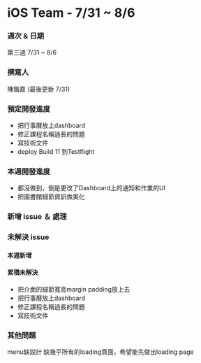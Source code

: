 # iOS Team - 7/31 ~ 8/6

### 週次 & 日期

第三週 7/31 ~ 8/6

### 撰寫人

陳鍇嘉 (最後更新 7/31)

### 預定開發進度

+ 把行事曆放上dashboard
+ 修正課程名稱過長的問題
+ 寫技術文件
+ deploy Build 11 到Testflight

### 本週開發進度
+ 都沒做到，倒是更改了Dashboard上的通知和作業的UI
+ 把圖書館細節資訊做美化

### 新增 issue ＆ 處理

### 未解決 issue

#### 本週新增

#### 累積未解決

+ 把介面的細節寬高margin padding放上去
+ 把行事曆放上dashboard
+ 修正課程名稱過長的問題
+ 寫技術文件

### 其他問題

menu缺設計
缺幾乎所有的loading頁面，希望能先做出loading page